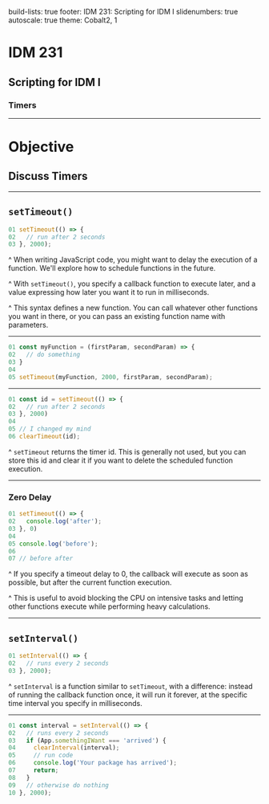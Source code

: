 build-lists: true
footer: IDM 231: Scripting for IDM I
slidenumbers: true
autoscale: true
theme: Cobalt2, 1

# IDM 231

## Scripting for IDM I

### Timers

---

# Objective

## Discuss Timers

---

## `setTimeout()`

```javascript
01 setTimeout(() => {
02   // run after 2 seconds
03 }, 2000);
```

^ When writing JavaScript code, you might want to delay the execution of a function. We'll explore how to schedule functions in the future.

^ With `setTimeout()`, you specify a callback function to execute later, and a value expressing how later you want it to run in milliseconds.

^ This syntax defines a new function. You can call whatever other functions you want in there, or you can pass an existing function name with parameters.

---

```javascript
01 const myFunction = (firstParam, secondParam) => {
02   // do something
03 }
04 
05 setTimeout(myFunction, 2000, firstParam, secondParam);
```

---

```javascript
01 const id = setTimeout(() => {
02   // run after 2 seconds
03 }, 2000)
04 
05 // I changed my mind
06 clearTimeout(id);
```

^ `setTimeout` returns the timer id. This is generally not used, but you can store this id and clear it if you want to delete the scheduled function execution.

---

### Zero Delay

```javascript
01 setTimeout(() => {
02   console.log('after');
03 }, 0)
04 
05 console.log('before');
06 
07 // before after
```

^ If you specify a timeout delay to 0, the callback will execute as soon as possible, but after the current function execution.

^ This is useful to avoid blocking the CPU on intensive tasks and letting other functions execute while performing heavy calculations.

---

## `setInterval()`

```javascript
01 setInterval(() => {
02   // runs every 2 seconds
03 }, 2000);
```

^ `setInterval` is a function similar to `setTimeout`, with a difference: instead of running the callback function once, it will run it forever, at the specific time interval you specify in milliseconds.

---

```javascript
01 const interval = setInterval(() => {
02   // runs every 2 seconds
03   if (App.somethingIWant === 'arrived') {
04     clearInterval(interval);
05     // run code
06     console.log('Your package has arrived');
07     return;
08   }
09   // otherwise do nothing
10 }, 2000);
```
